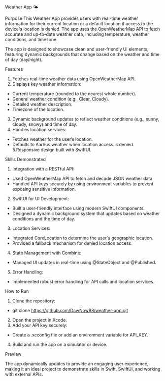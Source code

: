 Weather App 🌤

Purpose
This Weather App provides users with real-time weather information for their current location or a default location if access to the device's location is denied. The app uses the OpenWeatherMap API to fetch accurate and up-to-date weather data, including temperature, weather conditions, and timezone.

The app is designed to showcase clean and user-friendly UI elements, featuring dynamic backgrounds that change based on the weather and time of day (day/night).

Features
1. Fetches real-time weather data using OpenWeatherMap API.
2. Displays key weather information:
- Current temperature (rounded to the nearest whole number).
- General weather condition (e.g., Clear, Cloudy).
- Detailed weather description.
- Timezone of the location.
3. Dynamic background updates to reflect weather conditions (e.g., sunny, cloudy, snowy) and time of day.
4. Handles location services:
- Fetches weather for the user’s location.
- Defaults to Aarhus weather when location access is denied.
5.Responsive design built with SwiftUI.

Skills Demonstrated
1. Integration with a RESTful API:
- Used OpenWeatherMap API to fetch and decode JSON weather data.
- Handled API keys securely by using environment variables to prevent exposing sensitive information.
2. SwiftUI for UI Development:
- Built a user-friendly interface using modern SwiftUI components.
- Designed a dynamic background system that updates based on weather conditions and the time of day.
3. Location Services:
- Integrated CoreLocation to determine the user's geographic location.
- Provided a fallback mechanism for denied location access.
4. State Management with Combine:
- Managed UI updates in real-time using @StateObject and @Published.
5. Error Handling:
- Implemented robust error handling for API calls and location services.

How to Run
1. Clone the repository:
- git clone https://github.com/DawNow98/weather-app.git
2. Open the project in Xcode.
3. Add your API key securely:
- Create a .xcconfig file or add an environment variable for API_KEY.
4. Build and run the app on a simulator or device.
  
Preview

The app dynamically updates to provide an engaging user experience, making it an ideal project to demonstrate skills in Swift, SwiftUI, and working with external APIs.
